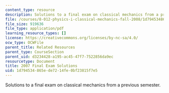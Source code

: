 ```yaml
---
content_type: resource
description: Solutions to a final exam on classical mechanics from a previous semester.
file: /courses/8-012-physics-i-classical-mechanics-fall-2008/1d794534865ede7214fe0bf23815f7e5_2007_final_sol.pdf
file_size: 919636
file_type: application/pdf
learning_resource_types: []
license: https://creativecommons.org/licenses/by-nc-sa/4.0/
ocw_type: OCWFile
parent_title: Related Resources
parent_type: CourseSection
parent_uid: d3234428-a195-ac45-47f7-7522856da9ec
resourcetype: Document
title: 2007 Final Exam Solutions
uid: 1d794534-865e-de72-14fe-0bf23815f7e5
---
```

Solutions to a final exam on classical mechanics from a previous semester.